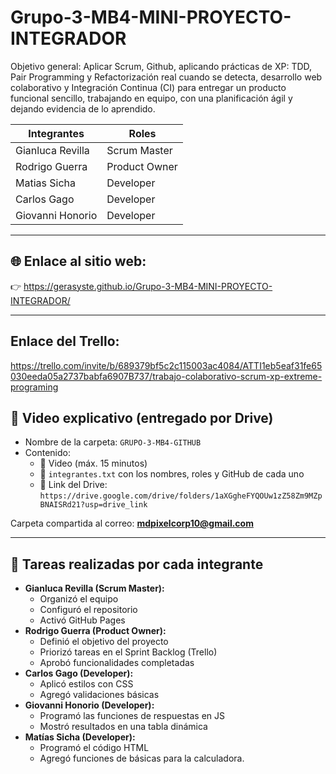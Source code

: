 # Grupo-3-MB4-MINI-PROYECTO-INTEGRADOR
Objetivo general: Aplicar Scrum, Github, aplicando prácticas de XP: TDD, Pair Programming y Refactorización real cuando se detecta, desarrollo web colaborativo y Integración Continua (CI) para entregar un producto funcional sencillo, trabajando en equipo, con una planificación ágil y dejando evidencia de lo aprendido.


| Integrantes       | Roles                                           |
|-------------------|-------------------------------------------------|
| Gianluca Revilla  | Scrum Master                                    |
| Rodrigo Guerra    | Product Owner                                   |
| Matias Sicha      | Developer                                       |  
| Carlos Gago       | Developer                                       |
| Giovanni Honorio  | Developer                                       |



---

## 🌐 Enlace al sitio web:
👉 https://gerasyste.github.io/Grupo-3-MB4-MINI-PROYECTO-INTEGRADOR/

---

## Enlace del Trello:
https://trello.com/invite/b/689379bf5c2c115003ac4084/ATTI1eb5eaf31fe65030eeda05a2737babfa6907B737/trabajo-colaborativo-scrum-xp-extreme-programing


## 🎥 Video explicativo (entregado por Drive)

- Nombre de la carpeta: `GRUPO-3-MB4-GITHUB`
- Contenido:
  - 🎥 Video (máx. 15 minutos)
  - 📄 `integrantes.txt` con los nombres, roles y GitHub de cada uno
  - 🔗 Link del Drive: `https://drive.google.com/drive/folders/1aXGgheFYQOUw1zZ58Zm9MZpBNAISRd21?usp=drive_link` 

Carpeta compartida al correo: **mdpixelcorp10@gmail.com**

---

## 🧩 Tareas realizadas por cada integrante

- **Gianluca Revilla (Scrum Master):**
  - Organizó el equipo  
  - Configuró el repositorio  
  - Activó GitHub Pages  
- **Rodrigo Guerra (Product Owner):**
  - Definió el objetivo del proyecto  
  - Priorizó tareas en el Sprint Backlog (Trello)  
  - Aprobó funcionalidades completadas  
- **Carlos Gago (Developer):**
  - Aplicó estilos con CSS  
  - Agregó validaciones básicas  
- **Giovanni Honorio (Developer):**
  - Programó las funciones de respuestas en JS  
  - Mostró resultados en una tabla dinámica   
- **Matías Sicha (Developer):**
  - Programó el código HTML  
  - Agregó funciones de básicas para la calculadora.
